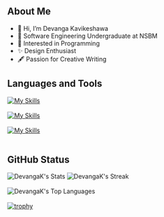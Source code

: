 ## About Me

- 👋 Hi, I’m Devanga Kavikeshawa
- 🌱 Software Engineering Undergraduate at NSBM
- 👀 Interested in Programming
- ✨ Design Enthusiast
- 🖋️ Passion for Creative Writing


## Languages and Tools
[![My Skills](https://skillicons.dev/icons?i=c,cs,java,kotlin,py&theme=dark)](https://skillicons.dev)
<br><br>
[![My Skills](https://skillicons.dev/icons?i=js,html,css,react,figma&theme=dark)](https://skillicons.dev)
<br><br>
[![My Skills](https://skillicons.dev/icons?i=mysql,firebase,&theme=dark)](https://skillicons.dev)
<br><br>
<!--[![My Skills](https://skillicons.dev/icons?i=eclipse,idea,androidstudio,selenium,vscode,visualstudio&theme=dark)](https://skillicons.dev)-->


## GitHub Status

![DevangaK's Stats](https://github-readme-stats.vercel.app/api?username=DevangaK&theme=tokyonight&show_icons=true&hide_border=true&count_private=true&card_width=500)
![DevangaK's Streak](https://github-readme-streak-stats.herokuapp.com/?user=DevangaK&theme=tokyonight&hide_border=true)
<br><br>
![DevangaK's Top Languages](https://github-readme-stats.vercel.app/api/top-langs/?username=DevangaK&theme=tokyonight&show_icons=true&hide_border=true&layout=compact&card_width=340)
<br><br>
[![trophy](https://github-profile-trophy.vercel.app/?username=DevangaK&rank=S,B,C&theme=juicyfresh)](https://github.com/DevangaK/github-profile-trophy)






